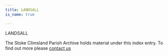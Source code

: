 ```yaml
---
title: LANDSALL
is_name: true

---
```


LANDSALL


The Stoke Climsland Parish Archive holds material under this index entry. To find out more please [contact us](/contact/)
